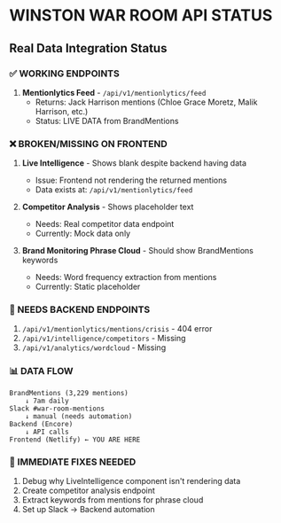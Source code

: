 # WINSTON WAR ROOM API STATUS
## Real Data Integration Status

### ✅ WORKING ENDPOINTS
1. **Mentionlytics Feed** - `/api/v1/mentionlytics/feed`
   - Returns: Jack Harrison mentions (Chloe Grace Moretz, Malik Harrison, etc.)
   - Status: LIVE DATA from BrandMentions

### ❌ BROKEN/MISSING ON FRONTEND
1. **Live Intelligence** - Shows blank despite backend having data
   - Issue: Frontend not rendering the returned mentions
   - Data exists at: `/api/v1/mentionlytics/feed`

2. **Competitor Analysis** - Shows placeholder text
   - Needs: Real competitor data endpoint
   - Currently: Mock data only

3. **Brand Monitoring Phrase Cloud** - Should show BrandMentions keywords
   - Needs: Word frequency extraction from mentions
   - Currently: Static placeholder

### 🔧 NEEDS BACKEND ENDPOINTS
1. `/api/v1/mentionlytics/mentions/crisis` - 404 error
2. `/api/v1/intelligence/competitors` - Missing
3. `/api/v1/analytics/wordcloud` - Missing

### 📊 DATA FLOW
```
BrandMentions (3,229 mentions)
    ↓ 7am daily
Slack #war-room-mentions
    ↓ manual (needs automation)
Backend (Encore)
    ↓ API calls
Frontend (Netlify) ← YOU ARE HERE
```

### 🎯 IMMEDIATE FIXES NEEDED
1. Debug why LiveIntelligence component isn't rendering data
2. Create competitor analysis endpoint
3. Extract keywords from mentions for phrase cloud
4. Set up Slack → Backend automation
